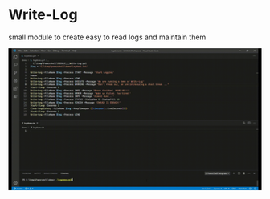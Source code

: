 # Write-Log
small module to create easy to read logs and maintain them

![DEMO-GIF](https://github.com/OtterKring/PS_Write-Log/blob/master/DEMO_Write-Log.gif)
